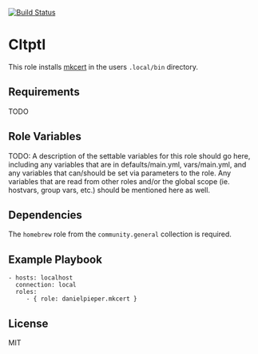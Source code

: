 [![Build Status](https://travis-ci.com/danielpieper/ansible-mkcert.svg?branch=main)](https://travis-ci.com/danielpieper/ansible-mkcert)

Cltptl
=========

This role installs [mkcert](https://github.com/FiloSottile/mkcert) in the users `.local/bin` directory.

Requirements
------------

TODO

Role Variables
--------------

TODO: A description of the settable variables for this role should go here, including any variables that are in defaults/main.yml, vars/main.yml, and any variables that can/should be set via parameters to the role. Any variables that are read from other roles and/or the global scope (ie. hostvars, group vars, etc.) should be mentioned here as well.

Dependencies
------------

The `homebrew` role from the `community.general` collection is required.

Example Playbook
----------------

```
- hosts: localhost
  connection: local
  roles:
     - { role: danielpieper.mkcert }
```

License
-------

MIT
